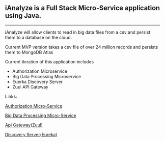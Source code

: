 ## iAnalyze is a Full Stack Micro-Service application using Java.
---

iAnalyze will allow clients to read in big data files from a csv and persist them to a database on the cloud.

Current MVP version takes a csv file of over 24 million records and persists them to MongoDB Atlas

Current iteration of this application includes 
* Authorization Microservice
* Big Data Processing Microservice
* Euerka Discovery Server
* Zuul API Gateway


Links: 

[Authorization Micro-Service](https://github.com/jethroglaudin/iAnalyzeAuthMicroService)

[Big Data Processing Micro-Service](https://github.com/jethroglaudin/iAnalyzeBigDataMicroService)

[Api Gateway(Zuul)](https://github.com/jethroglaudin/iAnalyzeApiGateway)

[Discovery Server(Eureka)](https://github.com/jethroglaudin/iAnalyzeDiscoveryServer)
